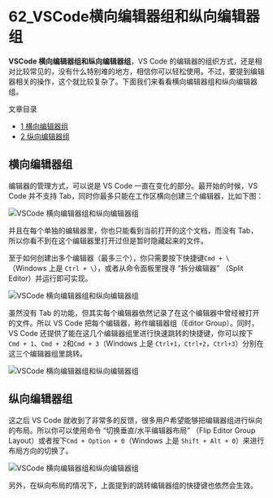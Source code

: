 # 62_VSCode横向编辑器组和纵向编辑器组

**VSCode 横向编辑器组和纵向编辑器组**，VS Code 的编辑器的组织方式，还是相对比较常见的，没有什么特别难的地方，相信你可以轻松使用。不过，要提到编辑器相关的操作，这个就比较复杂了。下面我们来看看横向编辑器组和纵向编辑器组。

文章目录

- [1 横向编辑器组](https://geek-docs.com/vscode/vscode-tutorials/vscode-landscape-editor-group-and-portrait-editor-group.html#i)
- [2 纵向编辑器组](https://geek-docs.com/vscode/vscode-tutorials/vscode-landscape-editor-group-and-portrait-editor-group.html#i-2)

## 横向编辑器组

编辑器的管理方式，可以说是 VS Code 一直在变化的部分。最开始的时候，VS Code 并不支持 Tab，同时你最多只能在工作区横向创建三个编辑器，比如下图：

![VSCode 横向编辑器组和纵向编辑器组](https://img.geek-docs.com/vscode/editor/editor-1.png)

并且在每个单独的编辑器里，你也只能看到当前打开的这个文档，而没有 Tab，所以你看不到在这个编辑器里打开过但是暂时隐藏起来的文件。

至于如何创建出多个编辑器（最多三个），你只需要按下快捷键`Cmd + \`（Windows 上是 `Ctrl + \`），或者从命令面板里搜寻 “拆分编辑器” （Split Editor）并运行即可实现。

![VSCode 横向编辑器组和纵向编辑器组](https://img.geek-docs.com/vscode/editor/editor-2.gif)

虽然没有 Tab 的功能，但其实每个编辑器依然记录了在这个编辑器中曾经被打开的文件。所以 VS Code 把每个编辑器，称作编辑器组（Editor Group）。同时，VS Code 还提供了能在这几个编辑器组里进行快速跳转的快捷键，你可以按下 `Cmd + 1`、`Cmd + 2`和`Cmd + 3`（Windows 上是 `Ctrl+1`，`Ctrl+2`，`Ctrl+3`）分别在这三个编辑器组里跳转。

![VSCode 横向编辑器组和纵向编辑器组](https://img.geek-docs.com/vscode/editor/editor-3.gif)

## 纵向编辑器组

这之后 VS Code 就收到了非常多的反馈，很多用户希望能够把编辑器组进行纵向的布局。所以你可以使用命令 “切换垂直/水平编辑器布局” （Flip Editor Group Layout）或者按下`Cmd + Option + 0`（Windows 上是 `Shift + Alt + 0`）来进行布局方向的切换了。

![VSCode 横向编辑器组和纵向编辑器组](https://img.geek-docs.com/vscode/editor/editor-4.gif)

另外，在纵向布局的情况下，上面提到的跳转编辑器组的快捷键也依然会生效。